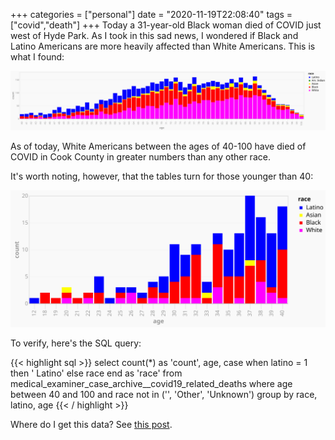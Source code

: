 +++
categories = ["personal"]
date = "2020-11-19T22:08:40"
tags = ["covid","death"]
+++
Today a 31-year-old Black woman died of COVID just west of Hyde Park. As I took in this sad news, I wondered if Black and Latino Americans are more heavily affected than White Americans. This is what I found:

![covid-deaths-by-race](/comments/data/covid/cook_covid_deaths_by_race.svg)

As of today, White Americans between the ages of 40-100 have died of COVID in Cook County in greater numbers than any other race.

It's worth noting, however, that the tables turn for those younger than 40:

![covid-deaths-by-race-young](/comments/data/covid/cook_covid_deaths_by_race_young.svg)

To verify, here's the SQL query:

{{< highlight sql >}}
select
  count(*) as 'count',
  age,
  case
    when latino = 1 then ' Latino'
    else race
  end as 'race'
from
  medical_examiner_case_archive__covid19_related_deaths
where
  age between 40 and 100
  and race not in ('', 'Other', 'Unknown')
group by
  race,
  latino,
  age
{{< / highlight >}}

Where do I get this data? See [this post](/posts/data-journalism).
